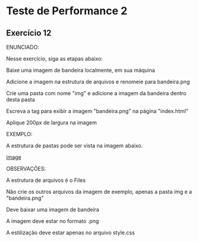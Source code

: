 # Teste de Performance 2

## Exercício 12

ENUNCIADO:

Nesse exercício, siga as etapas abaixo:

Baixe uma imagem de bandeira localmente, em sua máquina

Adicione a imagem na estrutura de arquivos e renomeie para bandeira.png

Crie uma pasta com nome "img" e adicione a imagem da bandeira dentro desta pasta

Escreva a tag para exibir a imagem "bandeira.png" na página "index.html"

Aplique 200px de largura na imagem

EXEMPLO:

A estrutura de pastas pode ser vista na imagem abaixo.

[image](tp12.png)

OBSERVAÇÕES:

A estrutura de arquivos é o Files

Não crie os outros arquivos da imagem de exemplo, apenas a pasta img e a "bandeira.png"

Deve baixar uma imagem de bandeira

A imagem deve estar no formato .png

A estilização deve estar apenas no arquivo style.css
